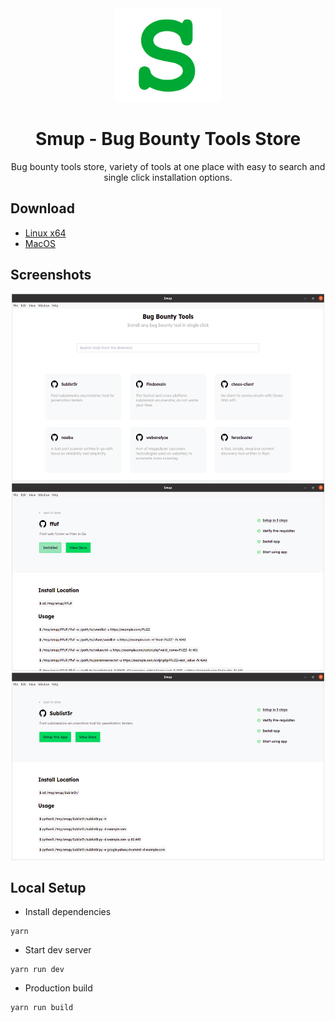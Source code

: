 <div align="center">

<img src="smup.png" height="150">

# Smup - Bug Bounty Tools Store

Bug bounty tools store, variety of tools at one place with easy to search and single click installation options.

</div>

## Download

- [Linux x64](https://www.dropbox.com/s/b3zjb7vms8mb1pj/smup_0.0.1_amd64.deb)
- [MacOS](https://www.dropbox.com/s/397mv3nak0yroa1/smup_0.0.1.dmg)


## Screenshots


<div align="center">
<img src="screenshots/1.png" height="300" width="500">
<img src="screenshots/2.png" height="300" width="500">
<img src="screenshots/3.png" height="300" width="500">
</div>



## Local Setup


- Install dependencies

```
yarn
```

- Start dev server

```
yarn run dev
```

- Production build

```
yarn run build
```


